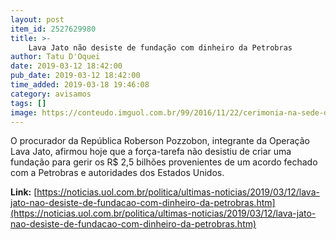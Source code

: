 ```yaml
---
layout: post
item_id: 2527629980
title: >-
    Lava Jato não desiste de fundação com dinheiro da Petrobras
author: Tatu D'Oquei
date: 2019-03-12 18:42:00
pub_date: 2019-03-12 18:42:00
time_added: 2019-03-18 19:46:08
category: avisamos
tags: []
image: https://conteudo.imguol.com.br/99/2016/11/22/cerimonia-na-sede-do-ministerio-publico-federal-em-curitiba-marcou-a-devolucao-de-r-204-milhoes-a-petrobras-1479808542561_615x300.jpg
---
```


O procurador da República Roberson Pozzobon, integrante da Operação Lava Jato, afirmou hoje que a força-tarefa não desistiu de criar uma fundação para gerir os R$ 2,5 bilhões provenientes de um acordo fechado com a Petrobras e autoridades dos Estados Unidos.

**Link:** [https://noticias.uol.com.br/politica/ultimas-noticias/2019/03/12/lava-jato-nao-desiste-de-fundacao-com-dinheiro-da-petrobras.htm](https://noticias.uol.com.br/politica/ultimas-noticias/2019/03/12/lava-jato-nao-desiste-de-fundacao-com-dinheiro-da-petrobras.htm)


